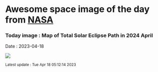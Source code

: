 
# Awesome space image of the day from [NASA](https://api.nasa.gov/)

### Today image : Map of Total Solar Eclipse Path in 2024 April
Date : 2023-04-18

![](https://apod.nasa.gov/apod/image/2304/EclipseMap_nasa_1080.jpg)

<small>Latest update : Tue Apr 18 05:12:14 2023</small>
        